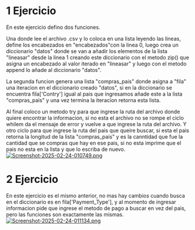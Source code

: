 
# 1 Ejercicio
 En este ejercicio defino dos funciones. 

Una donde lee el archivo .csv y lo coloca en una lista leyendo las lineas, define los encabezados en "encabezados"con la linea 0, luego crea un diccionario "datos" donde se van a añadir los elementos de la lista "lineasar" desde la linea 1 creando este diccionario con el metodo zip() que asigna un encabezado al valor iterado en "lineasar" y luego con el metodo append lo añade al diccionario "datos".

La segunda funcion genera una lista "compras_pais" donde asigna a "fila" una iteracion en el diccionario creado "datos", si en la diccionario se encuentra fila['Contry'] igual al pais que ingresamos añade este a la lista "compras_pais" y una vez termina la iteracion retorna esta lista.

Al final coloco un metodo try para que ingrese la ruta del archivo donde quiere encontrar la informacion, si no esta el archivo no se rompe el ciclo whilem da el mensaje de error y vuelve a que ingrese la ruta del archivo. Y otro ciclo para que ingrese la ruta del pais que queire buscar, si esta el pais retorna la longitud de la lista "compras_pais" y es la canntidad que fue la cantidad que se compras que hay en ese pais, si no esta imprime que el pais no esta en la lista y que lo escriba de nuevo.
[![Screenshot-2025-02-24-010749.png](https://i.postimg.cc/bvgWY3nC/Screenshot-2025-02-24-010749.png)](https://postimg.cc/FffDDbD3)



# 2 Ejercicio
 En este ejercicio es el mismo anterior, no mas hay cambios cuando busca en el diccionario es en fila['Payment_Type'], y al momento de ingresar informacion pide que ingrese el metodo de pago a buscar en vez del pais, pero las funciones son exactamente las mismas.
 [![Screenshot-2025-02-24-011134.png](https://i.postimg.cc/rFGvYVm2/Screenshot-2025-02-24-011134.png)](https://postimg.cc/qzRbNdy1)


